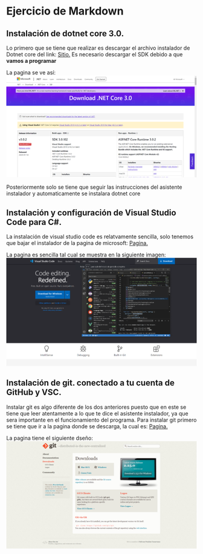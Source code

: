 
# Ejercicio de Markdown

## Instalación de dotnet core 3.0.
Lo primero que se tiene que realizar
es descargar el archivo instalador de Dotnet core
del link: 
[Sitio.](https://dotnet.microsoft.com/download/dotnet-core/3.0)
Es necesario descargar el SDK debido a que **vamos a programar**

La pagina se ve así:
![Imagen](https://github.com/FutureOfOrlando/POO/blob/master/img/Captura.PNG "Imagen del sitio")


Posteriormente solo se tiene que seguir las instrucciones del asistente instalador y automaticamente se instalara dotnet core





## Instalación y configuración de Visual Studio Code para C#.
La instalación de visual studio code es relatvamente sencilla,
solo tenemos que bajar el instalador de la pagina de microsoft:
[Pagina.](https://code.visualstudio.com/)

La pagina es sencilla tal cual se muestra en la siguiente imagen:
![Imagen](https://github.com/FutureOfOrlando/POO/blob/master/img/Captura2.PNG "Imagen del sitio")


## Instalación de git. conectado a tu cuenta de GitHub y VSC.
Instalar git es algo diferente de los dos anteriores puesto que en este se tiene que leer atentamente a lo que te dice el asistente instalador, ya que sera importante en el funcionamiento del programa. Para instalar git primero se tiene que ir a la pagina donde se descarga, la cual es:
[Pagina.](https://git-scm.com/downloads)

La pagina tiene el siguiente dseño:
![Imagen](https://github.com/FutureOfOrlando/POO/blob/master/img/Captura3.PNG "Imagen del sitio")

